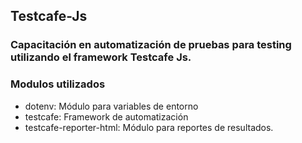 ## Testcafe-Js

### Capacitación en automatización de pruebas para testing utilizando el framework Testcafe Js.

### Modulos utilizados

- dotenv: Módulo para variables de entorno
- testcafe: Framework de automatización
- testcafe-reporter-html: Módulo para reportes de resultados.